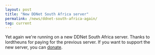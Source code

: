 ```yaml
---
layout: post
title: "New DDNet South Africa server"
permalink: /news/ddnet-south-africa-again/
tag: current
---
```


Yet again we're running on a new DDNet South Africa server. Thanks to lordtheuns for paying for the previous server. If you want to support the new server, you can [donate](/funding/).
